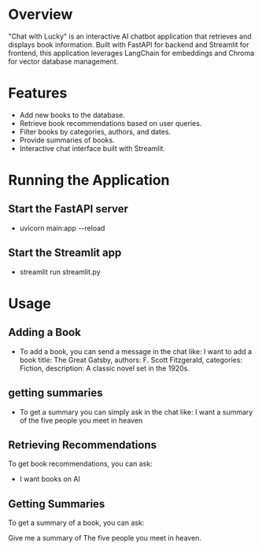 # Overview
"Chat with Lucky" is an interactive AI chatbot application that retrieves and displays book information. Built with FastAPI for backend and Streamlit for frontend, this application leverages LangChain for embeddings and Chroma for vector database management.


# Features
- Add new books to the database.
- Retrieve book recommendations based on user queries.
- Filter books by categories, authors, and dates.
- Provide summaries of books.
- Interactive chat interface built with Streamlit.


# Running the Application
## Start the FastAPI server
- uvicorn main:app --reload
## Start the Streamlit app
- streamlit run streamlit.py

# Usage
## Adding a Book
- To add a book, you can send a message in the chat like:
I want to add a book title: The Great Gatsby, authors: F. Scott Fitzgerald, categories: Fiction, description: A classic novel set in the 1920s.


## getting summaries 
- To get a summary you can simply ask in the chat like:
I want a summary of the five people you meet in heaven 

## Retrieving Recommendations
To get book recommendations, you can ask:
- I want books on AI

## Getting Summaries
To get a summary of a book, you can ask:

Give me a summary of The five people you meet in heaven.
